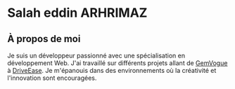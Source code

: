 # Salah eddin ARHRIMAZ

## À propos de moi

Je suis un développeur passionné avec une spécialisation en développement Web. J'ai travaillé sur différents projets allant de [GemVogue](https://github.com/salahedarhri/gemvogue-jewelry-store) à [DriveEase](https://github.com/salahedarhri/driveease2.0-car-rental). Je m'épanouis dans des environnements où la créativité et l'innovation sont encouragées.

<!-- ## Compétences

- Langages de programmation : [Listez les langages dans lesquels vous êtes compétent]
- Frameworks/Bibliothèques : [Listez les frameworks/bibliothèques avec lesquels vous avez de l'expérience]
- Outils/Technologies : [Listez les outils/technologies que vous maîtrisez]
- Autres compétences : [Toute compétence supplémentaire ou certification]

## Projets

Voici quelques projets remarquables sur lesquels j'ai travaillé :

1. Nom du projet :
   Description : [Description brève du projet]
   Technologies : [Listez les technologies utilisées]

2. Nom du projet :
   Description : [Description brève du projet]
   Technologies : [Listez les technologies utilisées]

3. Nom du projet :
   Description : [Description brève du projet]
   Technologies : [Listez les technologies utilisées]

## Contact

- LinkedIn : [URL de votre profil LinkedIn]
- Email : [Votre adresse e-mail]
- Site Web : [URL de votre site Web personnel, le cas échéant]

N'hésitez pas à me contacter si vous avez des questions ou si vous souhaitez collaborer sur un projet !
